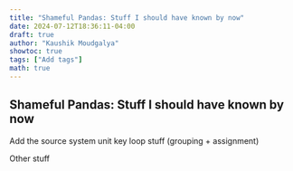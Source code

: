 ```yaml
---
title: "Shameful Pandas: Stuff I should have known by now"
date: 2024-07-12T18:36:11-04:00
draft: true
author: "Kaushik Moudgalya"
showtoc: true
tags: ["Add tags"]
math: true
---
```


## Shameful Pandas: Stuff I should have known by now

Add the source system unit key loop stuff (grouping + assignment)

Other stuff